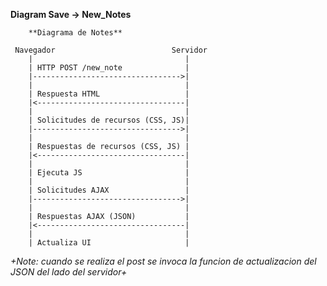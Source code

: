 **Diagram Save -> New_Notes**

        **Diagrama de Notes**

     Navegador                          Servidor
        |                                  |
        | HTTP POST /new_note              |
        |--------------------------------->| 
        |                                  |
        | Respuesta HTML                   |
        |<---------------------------------| 
        |                                  |
        | Solicitudes de recursos (CSS, JS)|
        |--------------------------------->|
        |                                  |
        | Respuestas de recursos (CSS, JS) |
        |<---------------------------------|
        |                                  |
        | Ejecuta JS                       |
        |                                  |
        | Solicitudes AJAX                 |
        |--------------------------------->|
        |                                  |
        | Respuestas AJAX (JSON)           |
        |<---------------------------------|
        |                                  |
        | Actualiza UI                     |
        
*+Note: cuando se realiza el post se invoca la funcion de actualizacion del JSON del lado del servidor+*
